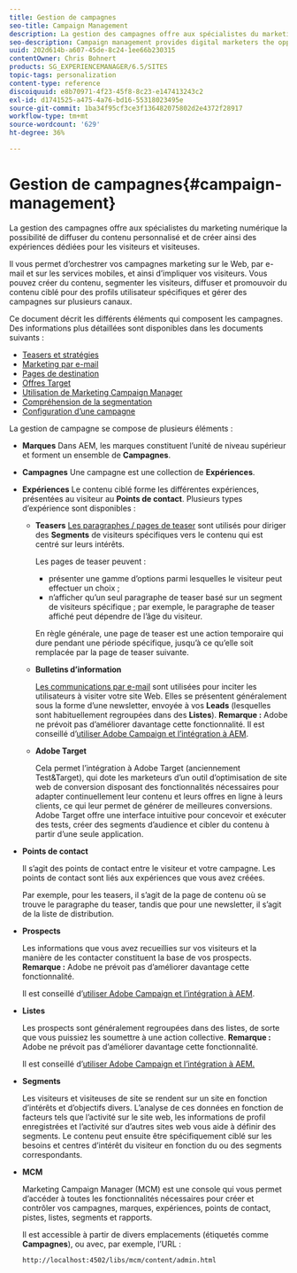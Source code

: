 ```yaml
---
title: Gestion de campagnes
seo-title: Campaign Management
description: La gestion des campagnes offre aux spécialistes du marketing numérique la possibilité de diffuser du contenu personnalisé et de créer ainsi des expériences dédiées pour les visiteurs et visiteuses. Il vous permet d’orchestrer vos campagnes marketing sur le Web, par e-mail et sur les services mobiles, et ainsi d’impliquer vos visiteurs.
seo-description: Campaign management provides digital marketers the opportunity to deliver personalized content and so create dedicated experiences for visitors. It allows you to orchestrate your marketing campaigns across the web, email and mobile services and so engage your visitors.
uuid: 202d614b-a607-45de-8c24-1ee66b230315
contentOwner: Chris Bohnert
products: SG_EXPERIENCEMANAGER/6.5/SITES
topic-tags: personalization
content-type: reference
discoiquuid: e8b70971-4f23-45f8-8c23-e147413243c2
exl-id: d1741525-a475-4a76-bd16-55318023495e
source-git-commit: 1ba34f95cf3ce3f136482075802d2e4372f28917
workflow-type: tm+mt
source-wordcount: '629'
ht-degree: 36%

---
```



# Gestion de campagnes{#campaign-management}

La gestion des campagnes offre aux spécialistes du marketing numérique la possibilité de diffuser du contenu personnalisé et de créer ainsi des expériences dédiées pour les visiteurs et visiteuses.

Il vous permet d’orchestrer vos campagnes marketing sur le Web, par e-mail et sur les services mobiles, et ainsi d’impliquer vos visiteurs. Vous pouvez créer du contenu, segmenter les visiteurs, diffuser et promouvoir du contenu ciblé pour des profils utilisateur spécifiques et gérer des campagnes sur plusieurs canaux.

Ce document décrit les différents éléments qui composent les campagnes. Des informations plus détaillées sont disponibles dans les documents suivants :

* [Teasers et stratégies](/help/sites-classic-ui-authoring/classic-personalization-campaigns-teasers-strategy.md)
* [Marketing par e-mail](/help/sites-classic-ui-authoring/classic-personalization-campaigns-email.md)
* [Pages de destination](/help/sites-classic-ui-authoring/classic-personalization-campaigns-landingpage.md)
* [Offres Target](/help/sites-classic-ui-authoring/classic-personalization-campaigns-target-offers.md)
* [Utilisation de Marketing Campaign Manager](/help/sites-classic-ui-authoring/classic-personalization-campaigns-mktg-manager.md)
* [Compréhension de la segmentation](/help/sites-classic-ui-authoring/classic-personalization-campaigns-segmentation.md)
* [Configuration d’une campagne](/help/sites-classic-ui-authoring/classic-personalization-campaigns-setting-up-your.md)

La gestion de campagne se compose de plusieurs éléments :

* **Marques**
Dans AEM, les marques constituent l’unité de niveau supérieur et forment un ensemble de **Campagnes**.

* **Campagnes**
Une campagne est une collection de **Expériences**.

* **Expériences**
Le contenu ciblé forme les différentes expériences, présentées au visiteur au **Points de contact**. Plusieurs types d’expérience sont disponibles :

   * **Teasers**
     [Les paragraphes / pages de teaser](#teasers) sont utilisés pour diriger des **Segments** de visiteurs spécifiques vers le contenu qui est centré sur leurs intérêts.

     Les pages de teaser peuvent :

      * présenter une gamme d’options parmi lesquelles le visiteur peut effectuer un choix ;
      * n’afficher qu’un seul paragraphe de teaser basé sur un segment de visiteurs spécifique ; par exemple, le paragraphe de teaser affiché peut dépendre de l’âge du visiteur.

     En règle générale, une page de teaser est une action temporaire qui dure pendant une période spécifique, jusqu’à ce qu’elle soit remplacée par la page de teaser suivante.

   * **Bulletins d’information**

     [Les communications par e-mail](#emailmarketing) sont utilisées pour inciter les utilisateurs à visiter votre site Web. Elles se présentent généralement sous la forme d’une newsletter, envoyée à vos **Leads** (lesquelles sont habituellement regroupées dans des **Listes**). **Remarque :** Adobe ne prévoit pas d’améliorer davantage cette fonctionnalité.  Il est conseillé d’[utiliser Adobe Campaign et l’intégration à AEM](/help/sites-administering/campaign.md). 

   * **Adobe Target**

     Cela permet l’intégration à Adobe Target (anciennement Test&amp;Target), qui dote les marketeurs d’un outil d’optimisation de site web de conversion disposant des fonctionnalités nécessaires pour adapter continuellement leur contenu et leurs offres en ligne à leurs clients, ce qui leur permet de générer de meilleures conversions. Adobe Target offre une interface intuitive pour concevoir et exécuter des tests, créer des segments d’audience et cibler du contenu à partir d’une seule application.

* **Points de contact**

  Il s’agit des points de contact entre le visiteur et votre campagne. Les points de contact sont liés aux expériences que vous avez créées.

  Par exemple, pour les teasers, il s’agit de la page de contenu où se trouve le paragraphe du teaser, tandis que pour une newsletter, il s’agit de la liste de distribution.

* **Prospects**

  Les informations que vous avez recueillies sur vos visiteurs et la manière de les contacter constituent la base de vos prospects. **Remarque :** Adobe ne prévoit pas d’améliorer davantage cette fonctionnalité.

   Il est conseillé d’[utiliser Adobe Campaign et l’intégration à AEM](/help/sites-administering/campaign.md).

* **Listes**

  Les prospects sont généralement regroupées dans des listes, de sorte que vous puissiez les soumettre à une action collective. **Remarque :** Adobe ne prévoit pas d’améliorer davantage cette fonctionnalité.

  Il est conseillé d’[utiliser Adobe Campaign et l’intégration à AEM.](/help/sites-administering/campaign.md)

* **Segments**

  Les visiteurs et visiteuses de site se rendent sur un site en fonction d’intérêts et d’objectifs divers. L’analyse de ces données en fonction de facteurs tels que l’activité sur le site web, les informations de profil enregistrées et l’activité sur d’autres sites web vous aide à définir des segments. Le contenu peut ensuite être spécifiquement ciblé sur les besoins et centres d’intérêt du visiteur en fonction du ou des segments correspondants.

* **MCM**

  Marketing Campaign Manager (MCM) est une console qui vous permet d’accéder à toutes les fonctionnalités nécessaires pour créer et contrôler vos campagnes, marques, expériences, points de contact, pistes, listes, segments et rapports.

  Il est accessible à partir de divers emplacements (étiquetés comme **Campagnes**), ou avec, par exemple, l’URL :

  `http://localhost:4502/libs/mcm/content/admin.html`
